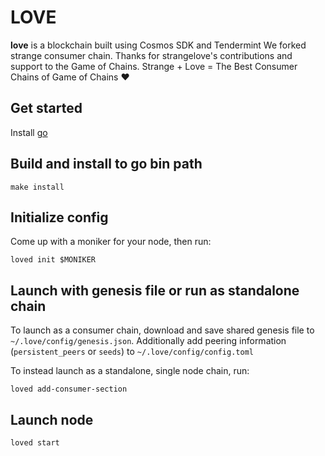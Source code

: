 # LOVE
**love** is a blockchain built using Cosmos SDK and Tendermint
We forked strange consumer chain.
Thanks for strangelove's contributions and support to the Game of Chains.
Strange + Love = The Best Consumer Chains of Game of Chains ❤️

## Get started

Install [go](https://go.dev/dl/)

## Build and install to go bin path

```
make install
```

## Initialize config

Come up with a moniker for your node, then run:

```
loved init $MONIKER
```
 
 
 
## Launch with genesis file or run as standalone chain

To launch as a consumer chain, download and save shared genesis file to `~/.love/config/genesis.json`. Additionally add peering information (`persistent_peers` or `seeds`) to `~/.love/config/config.toml`

To instead launch as a standalone, single node chain, run:

```
loved add-consumer-section
```

## Launch node

```
loved start
```
